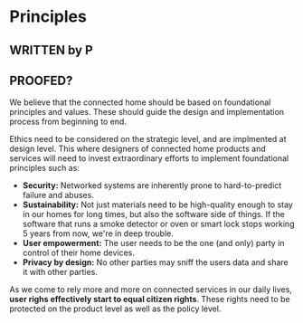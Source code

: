 # Principles

## WRITTEN by P
## PROOFED?

We believe that the connected home should be based on foundational principles and values. These should guide the design and implementation process from beginning to end.

Ethics need to be considered on the strategic level, and are implmented at design level. This where designers of connected home products and services will need to invest extraordinary efforts to implement foundational principles such as:

- **Security:** Networked systems are inherently prone to hard-to-predict failure and abuses.
- **Sustainability:** Not just materials need to be high-quality enough to stay in our homes for long times, but also the software side of things. If the software that runs a smoke detector or oven or smart lock stops working 5 years from now, we're in deep trouble.
- **User empowerment:** The user needs to be the one (and only) party in control of their home devices.
- **Privacy by design:** No other parties may sniff the users data and share it with other parties.

As we come to rely more and more on connected services in our daily lives, **user righs effectively start to equal citizen rights**. These rights need to be protected on the product level as well as the policy level.

